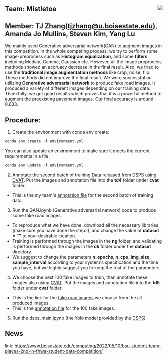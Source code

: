 ## Team: Mistletoe <img align="right" src="https://encrypted-tbn0.gstatic.com/images?q=tbn:ANd9GcTNrFsIu_0BIWuO5Bji5Vg6Cfm1_AeuIrH83A&usqp=CAU">

## Member: TJ Zhang(tjzhang@u.boisestate.edu), Amanda Jo Mullins, Steven Kim, Yang Lu

We mainly used Generative adversarial network(GAN) to augment images in this competition. In the whole competing process, we try to perform some image-preprocess such as **Histogram equalization**, and some **filters** including Median, Gamma, Gaussian etc. However, all the image preprocess methods showed an accruacy decrease in the final result. Also, we tried to use the **traditional image augmentation methods** like crop, noise, flip. These methods did not improve the final result. We were successful on utilizing **Generative adversarial network** to produce fake road images. It produced a variety of different images depending on our training data. Thankfully, we got good results which proves that it is a powerful method to augment the preexisting pavement images. Our final accuracy is around 0.633.


## Procedure:
1. Create the environment with conda env create: 
```python 
conda env create -f environment.yml 
```
You can also update an environment to make sure it meets the current requirements in a file:
```python 
conda env update -f environment.yml
```
2. Annotate the second batch of training Data released from [DSPS](https://github.com/UM-Titan/DSPS) using [CVAT](https://github.com/openvinotoolkit/cvat). Put the images and annotation file into the **td4** folder under **cvat** folder.
- This is the my team's [annotation file](https://drive.google.com/drive/folders/1jkkRo5sqSx3fx6E3wf5B0C3mBXeU2CoM?usp=sharing) for the second batch of training data.
3. Run the GAN.ipynb (Generative adversarial network) code to produce some fake road images. 
- To reproduce what we have done, download all the necessary libraries (make sure you have done the step.1), and change the value of **dataset = ""** to your desirable location. 
- Training is performed through the images in the **ng** folder, and validating is performed through the images in the **ok** folder under the **dataset** directory. 
- We suggest to change the parameters **n_epochs, n_cpu, img_size, sample_interval** according to your system's specification and the time you have, but we highly suggest you to keep the rest of the parameters.

4. We choose the best 100 fake images to train, then annotate these images also using [CVAT](https://github.com/openvinotoolkit/cvat). Put the images and annotation file into the **td5** folder under **cvat** folder.

- This is the link for the [fake road images](https://drive.google.com/drive/folders/1Rg_UjVoAPVt8mSX_NLXREd9ETduR9W1L?usp=sharing) we choose from the all produced images.  
- This is the [annotation file](https://drive.google.com/drive/folders/1_Mnn-SUaA6edrmm8pFcqjPFKBI91u8iY?usp=sharing) for the 100 fake images. 

5. Run the dsps_main.ipynb (the Yolo model provided by the [DSPS](https://github.com/UM-Titan/DSPS))

## News

link: https://www.boisestate.edu/computing/2022/05/10/bsu-student-team-places-2nd-in-fhwa-student-data-competition/
